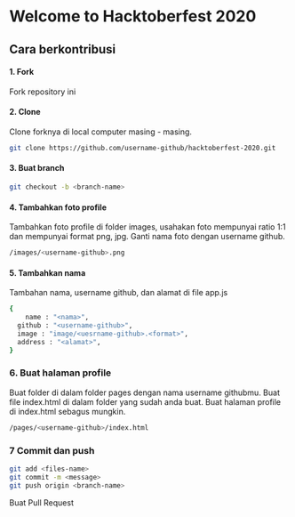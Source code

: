 # Welcome to Hacktoberfest 2020

## Cara berkontribusi
#### 1. Fork
Fork repository ini
#### 2. Clone
Clone forknya di local computer masing - masing.
```sh
git clone https://github.com/username-github/hacktoberfest-2020.git
```
#### 3. Buat branch
```sh
git checkout -b <branch-name>
```
#### 4. Tambahkan foto profile
Tambahkan foto profile di folder images, usahakan foto mempunyai ratio 1:1 dan mempunyai format png, jpg. Ganti nama foto dengan username github.
```sh
/images/<username-github>.png
```
#### 5. Tambahkan nama
Tambahan nama, username github, dan alamat di file app.js
```sh
{
	name : "<nama>",
  github : "<username-github>",
  image : "image/<uesrname-github>.<format>",
  address : "<alamat>",
}
```
### 6. Buat halaman profile
Buat folder di dalam folder pages dengan nama username githubmu. Buat file index.html di dalam folder yang sudah anda buat. Buat halaman profile di index.html sebagus mungkin.
```sh
/pages/<username-github>/index.html
```
### 7 Commit dan push
```sh
git add <files-name>
git commit -m <message>
git push origin <branch-name>
```
Buat Pull Request